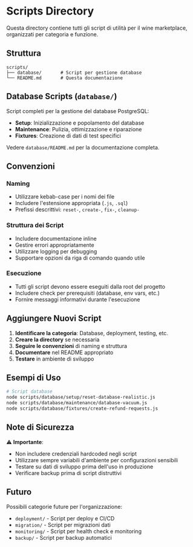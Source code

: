 # Scripts Directory

Questa directory contiene tutti gli script di utilità per il wine marketplace, organizzati per categoria e funzione.

## Struttura

```
scripts/
├── database/       # Script per gestione database
└── README.md       # Questa documentazione
```

## Database Scripts (`database/`)

Script completi per la gestione del database PostgreSQL:

- **Setup**: Inizializzazione e popolamento del database
- **Maintenance**: Pulizia, ottimizzazione e riparazione
- **Fixtures**: Creazione di dati di test specifici

Vedere `database/README.md` per la documentazione completa.

## Convenzioni

### Naming
- Utilizzare kebab-case per i nomi dei file
- Includere l'estensione appropriata (`.js`, `.sql`)
- Prefissi descrittivi: `reset-`, `create-`, `fix-`, `cleanup-`

### Struttura dei Script
- Includere documentazione inline
- Gestire errori appropriatamente
- Utilizzare logging per debugging
- Supportare opzioni da riga di comando quando utile

### Esecuzione
- Tutti gli script devono essere eseguiti dalla root del progetto
- Includere check per prerequisiti (database, env vars, etc.)
- Fornire messaggi informativi durante l'esecuzione

## Aggiungere Nuovi Script

1. **Identificare la categoria**: Database, deployment, testing, etc.
2. **Creare la directory** se necessaria
3. **Seguire le convenzioni** di naming e struttura
4. **Documentare** nel README appropriato
5. **Testare** in ambiente di sviluppo

## Esempi di Uso

```bash
# Script database
node scripts/database/setup/reset-database-realistic.js
node scripts/database/maintenance/database-vacuum.js
node scripts/database/fixtures/create-refund-requests.js
```

## Note di Sicurezza

⚠️ **Importante**:
- Non includere credenziali hardcoded negli script
- Utilizzare sempre variabili d'ambiente per configurazioni sensibili
- Testare su dati di sviluppo prima dell'uso in produzione
- Verificare backup prima di script distruttivi

## Futuro

Possibili categorie future per l'organizzazione:
- `deployment/` - Script per deploy e CI/CD
- `migration/` - Script per migrazioni dati
- `monitoring/` - Script per health check e monitoring
- `backup/` - Script per backup automatici